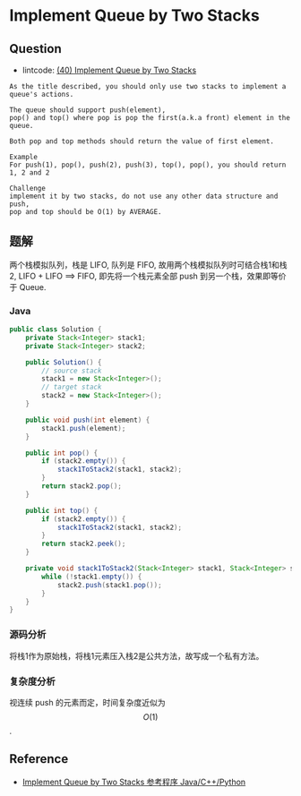 # Implement Queue by Two Stacks

## Question

- lintcode: [(40) Implement Queue by Two Stacks](http://www.lintcode.com/en/problem/implement-queue-by-two-stacks/)

```
As the title described, you should only use two stacks to implement a queue's actions.

The queue should support push(element), 
pop() and top() where pop is pop the first(a.k.a front) element in the queue.

Both pop and top methods should return the value of first element.

Example
For push(1), pop(), push(2), push(3), top(), pop(), you should return 1, 2 and 2

Challenge
implement it by two stacks, do not use any other data structure and push, 
pop and top should be O(1) by AVERAGE.
```

## 题解

两个栈模拟队列，栈是 LIFO, 队列是 FIFO, 故用两个栈模拟队列时可结合栈1和栈2, LIFO + LIFO ==> FIFO, 即先将一个栈元素全部 push 到另一个栈，效果即等价于 Queue.

### Java

```java
public class Solution {
    private Stack<Integer> stack1;
    private Stack<Integer> stack2;

    public Solution() {
        // source stack
        stack1 = new Stack<Integer>();
        // target stack
        stack2 = new Stack<Integer>();
    }

    public void push(int element) {
        stack1.push(element);
    }

    public int pop() {
        if (stack2.empty()) {
            stack1ToStack2(stack1, stack2);
        }
        return stack2.pop();
    }

    public int top() {
        if (stack2.empty()) {
            stack1ToStack2(stack1, stack2);
        }
        return stack2.peek();
    }

    private void stack1ToStack2(Stack<Integer> stack1, Stack<Integer> stack2) {
        while (!stack1.empty()) {
            stack2.push(stack1.pop());
        }
    }
}
```

### 源码分析

将栈1作为原始栈，将栈1元素压入栈2是公共方法，故写成一个私有方法。

### 复杂度分析

视连续 push 的元素而定，时间复杂度近似为 $$O(1)$$.

## Reference

- [Implement Queue by Two Stacks 参考程序 Java/C++/Python](http://www.jiuzhang.com/solutions/implement-queue-by-two-stacks/)
